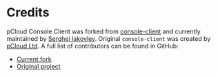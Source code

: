 # Credits

pCloud Console Client was forked from [console-client](https://github.com/pcloudcom/console-client)
and currently maintained  by [Serghei Iakovlev](https://github.com/sergeyklay).
Original `console-client` was created by [pCloud Ltd](https://github.com/pcloudcom).
A full list of contributors can be found in GitHub:

* [Current fork](https://github.com/sergeyklay/pcloud-console-client/graphs/contributors)
* [Original project](https://github.com/pcloudcom/console-client/graphs/contributors)
